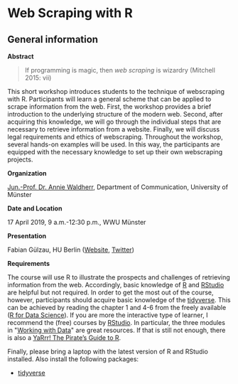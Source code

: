 # Web Scraping with R

## General information

**Abstract**

> If programming is magic, then *web scraping* is wizardry (Mitchell 2015: vii)

This short workshop introduces students to the technique of webscraping with R. 
Participants will learn a general scheme that can be applied to scrape information 
from the web. First, the workshop provides a brief introduction to the 
underlying structure of the modern web. Second, after acquiring this knowledge, we 
will go through the individual steps that are necessary to retrieve information from 
a website. Finally, we will discuss legal requirements and ethics of webscraping. 
Throughout the workshop, several hands-on examples will be used. In this way, the 
participants are equipped with the necessary knowledge to set up their own webscraping
projects.

**Organization**

[Jun.-Prof. Dr. Annie Waldherr](https://www.uni-muenster.de/Kowi/personen/annie-waldherr.html), 
Department of Communication, University of Münster

**Date and Location**

17 April 2019, 9 a.m.-12:30 p.m., WWU Münster

**Presentation** 

Fabian Gülzau, HU Berlin ([Website](https://fguelzau.rbind.io/), [Twitter](https://twitter.com/FabFuchs))

**Requirements**

The course will use R to illustrate the prospects and challenges of retrieving 
information from the web. Accordingly, basic knowledge of [R](https://www.r-project.org/)
and [RStudio](https://www.rstudio.com/products/rstudio/download/) are helpful but
not required. In order to get the most out of the course, however, participants
should acquire basic knowledge of the [tidyverse](https://www.tidyverse.org/). 
This can be achieved by reading the chapter 1 and 4-6 from the freely available 
([R for Data Science](https://r4ds.had.co.nz/)). If you are more the interactive 
type of learner, I recommend the (free) courses by [RStudio](https://rstudio.cloud/learn/primers). 
In particular, the three modules in "[Working with Data](https://rstudio.cloud/learn/primers/2)" 
are great resources. If that is still not enough, there is also a [YaRrr! The Pirate’s Guide to R](https://bookdown.org/ndphillips/YaRrr/). 

Finally, please bring a laptop with the latest version of R and RStudio installed. 
Also install the following packages:

- [tidyverse](https://www.tidyverse.org/packages/)